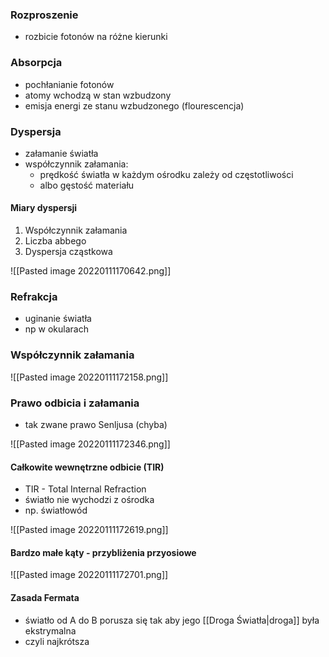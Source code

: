 ### Rozproszenie
- rozbicie fotonów na różne kierunki

### Absorpcja
- pochłanianie fotonów
- atomy wchodzą w stan wzbudzony
- emisja energi ze stanu wzbudzonego (flourescencja)

### Dyspersja
- załamanie światła
- współczynnik załamania:
	- prędkość światła w każdym ośrodku zależy od częstotliwości
	- albo gęstość materiału

#### Miary dyspersji
1. Współczynnik załamania
2. Liczba abbego
3. Dyspersja cząstkowa

![[Pasted image 20220111170642.png]]

### Refrakcja
- uginanie światła
- np w okularach

### Współczynnik załamania
![[Pasted image 20220111172158.png]]

### Prawo odbicia i załamania
- tak zwane prawo Senljusa (chyba)

![[Pasted image 20220111172346.png]]

#### Całkowite wewnętrzne odbicie (TIR)
- TIR - Total Internal Refraction
- światło nie wychodzi z ośrodka
- np. światłowód

![[Pasted image 20220111172619.png]]

#### Bardzo małe kąty - przybliżenia przyosiowe
![[Pasted image 20220111172701.png]]

#### Zasada Fermata
- światło od A do B porusza się tak aby jego [[Droga Światła|droga]] była ekstrymalna
- czyli najkrótsza